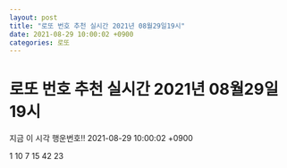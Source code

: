 ```yaml
---
layout: post
title: "로또 번호 추천 실시간 2021년 08월29일19시"
date: 2021-08-29 10:00:02 +0900
categories: 로또
---
```


# 로또 번호 추천 실시간 2021년 08월29일19시

지금 이 시각 행운번호!! 2021-08-29 10:00:02 +0900

 1  10  7  15  42  23 

